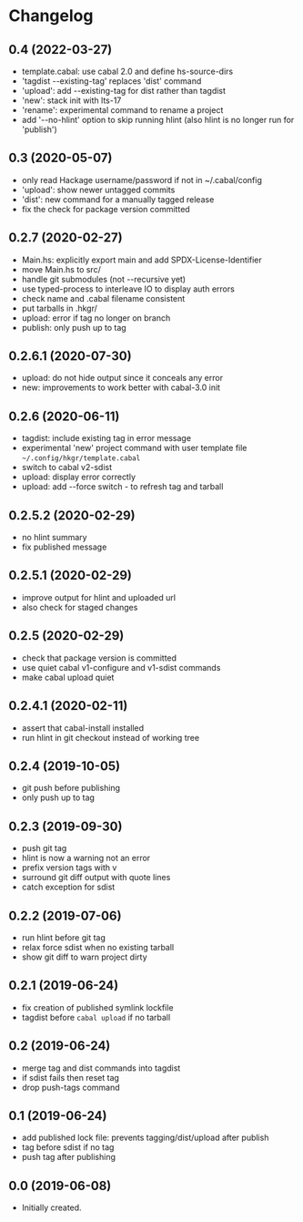 # Changelog

## 0.4 (2022-03-27)
- template.cabal: use cabal 2.0 and define hs-source-dirs
- 'tagdist --existing-tag' replaces 'dist' command
- 'upload': add --existing-tag for dist rather than tagdist
- 'new': stack init with lts-17
- 'rename': experimental command to rename a project
- add '--no-hlint' option to skip running hlint
  (also hlint is no longer run for 'publish')

## 0.3 (2020-05-07)
- only read Hackage username/password if not in ~/.cabal/config
- 'upload': show newer untagged commits
- 'dist': new command for a manually tagged release
- fix the check for package version committed

## 0.2.7 (2020-02-27)
- Main.hs: explicitly export main and add SPDX-License-Identifier
- move Main.hs to src/
- handle git submodules (not --recursive yet)
- use typed-process to interleave IO to display auth errors
- check name and .cabal filename consistent
- put tarballs in .hkgr/
- upload: error if tag no longer on branch
- publish: only push up to tag

## 0.2.6.1 (2020-07-30)
- upload: do not hide output since it conceals any error
- new: improvements to work better with cabal-3.0 init

## 0.2.6 (2020-06-11)
- tagdist: include existing tag in error message
- experimental 'new' project command with user template file
  `~/.config/hkgr/template.cabal`
- switch to cabal v2-sdist
- upload: display error correctly
- upload: add --force switch - to refresh tag and tarball

## 0.2.5.2 (2020-02-29)
- no hlint summary
- fix published message

## 0.2.5.1 (2020-02-29)
- improve output for hlint and uploaded url
- also check for staged changes

## 0.2.5 (2020-02-29)
- check that package version is committed
- use quiet cabal v1-configure and v1-sdist commands
- make cabal upload quiet

## 0.2.4.1 (2020-02-11)
- assert that cabal-install installed
- run hlint in git checkout instead of working tree

## 0.2.4 (2019-10-05)
- git push before publishing
- only push up to tag

## 0.2.3 (2019-09-30)
- push git tag
- hlint is now a warning not an error
- prefix version tags with v
- surround git diff output with quote lines
- catch exception for sdist

## 0.2.2 (2019-07-06)
- run hlint before git tag
- relax force sdist when no existing tarball
- show git diff to warn project dirty

## 0.2.1 (2019-06-24)
- fix creation of published symlink lockfile
- tagdist before `cabal upload` if no tarball

## 0.2 (2019-06-24)
- merge tag and dist commands into tagdist
- if sdist fails then reset tag
- drop push-tags command

## 0.1 (2019-06-24)
- add published lock file: prevents tagging/dist/upload after publish
- tag before sdist if no tag
- push tag after publishing

## 0.0 (2019-06-08)
* Initially created.
